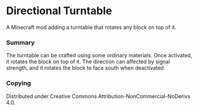 # Directional Turntable
A Minecraft mod adding a turntable that rotates any block on top of it.

### Summary
The turntable can be crafted using some ordinary materials. Once activated, it rotates the block on top of it. The direction can affected by signal strength, and it rotates the block to face south when deactivated.

### Copying
Distributed under Creative Commons Attribution-NonCommercial-NoDerivs 4.0.
